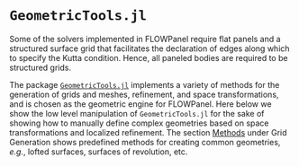 # `GeometricTools.jl`

Some of the solvers implemented in FLOWPanel require flat panels and a structured surface grid that facilitates the declaration of edges along which to specify the Kutta condition.
Hence, all paneled bodies are required to be structured grids.

The package [`GeometricTools.jl`](https://github.com/byuflowlab/GeometricTools.jl) implements a variety of methods for the generation of grids and meshes, refinement, and space transformations, and is chosen as the geometric engine for FLOWPanel. Here below we show the low level manipulation of `GeometricTools.jl` for the sake of showing how to manually define complex geometries based on space transformations and localized refinement. The section [Methods](@ref) under Grid Generation shows predefined methods for creating common geometries, *e.g.*, lofted surfaces, surfaces of revolution, etc.
